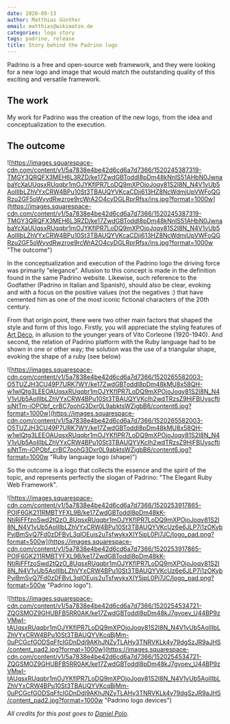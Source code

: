 ```yaml
---
date: 2020-09-13
author: Matthias Günther
email: matthias@wikimatze.de
categories: logo story
tags: padrino, release
title: Story behind the Padrino logo
---
```


Padrino is a free and open-source web framework, and they were looking for a new logo and image that would match the outstanding quality of this exciting and versatile framework.


## The work

My work for Padrino was the creation of the new logo, from the idea and conceptualization to the execution.


## The outcome

![https://images.squarespace-cdn.com/content/v1/5a7838e4be42d6cd6a7d7366/1520245387319-TMGY3QRQFX3MEH6L3RZD/ke17ZwdGBToddI8pDm48kNnIS51AHbN0JwnabaYcXaUUqsxRUqqbr1mOJYKfIPR7LoDQ9mXPOjoJoqy81S2I8N_N4V1vUb5AoIIIbLZhVYxCRW4BPu10St3TBAUQYVKcaCDji613HZ8NcWdmjUpVWFoQGRzu2GF5oWyvdRwzroe9rcWrA2O4cyDGLRprRfsx/ins.jpg?format=1000w](https://images.squarespace-cdn.com/content/v1/5a7838e4be42d6cd6a7d7366/1520245387319-TMGY3QRQFX3MEH6L3RZD/ke17ZwdGBToddI8pDm48kNnIS51AHbN0JwnabaYcXaUUqsxRUqqbr1mOJYKfIPR7LoDQ9mXPOjoJoqy81S2I8N_N4V1vUb5AoIIIbLZhVYxCRW4BPu10St3TBAUQYVKcaCDji613HZ8NcWdmjUpVWFoQGRzu2GF5oWyvdRwzroe9rcWrA2O4cyDGLRprRfsx/ins.jpg?format=1000w "The outcome")

In the conceptualization and execution of the Padrino logo the driving force was primarily "elegance”.  Allusion to this concept is made in the
definition found in the same Padrino website.  Likewise, such reference to the Godfather (Padrino in Italian and Spanish), should also be clear,
evoking and with a focus on the positive values (not the negatives :) that have cemented him as one of the most iconic fictional characters of the
20th century.


From that origin point, there were two other main factors that shaped the style and form of this logo. Firstly, you will appreciate the styling
features of [Art Déco](https://en.wikipedia.org/wiki/Art_Deco "Art Déco"), in allusion to the younger years of Vito Corleone (1920-1940). And second,
the relation of Padrino platform with the Ruby language had to be shown in one or other way; the solution was the use of a triangular shape, evoking
the shape of a ruby (see below)


![https://images.squarespace-cdn.com/content/v1/5a7838e4be42d6cd6a7d7366/1520265582003-O5TUZJH3CU49P7URK7WY/ke17ZwdGBToddI8pDm48kMU8x58QH-w1wlQtg3LEEOAUqsxRUqqbr1mOJYKfIPR7LoDQ9mXPOjoJoqy81S2I8N_N4V1vUb5AoIIIbLZhVYxCRW4BPu10St3TBAUQYVKcIh2wdTRzsZ9HjFBUyscftisjNtTm-iOPObf_crBC7oohG3Dxr0L9abktsWZjgbB6/content6.jpg?format=1000w](https://images.squarespace-cdn.com/content/v1/5a7838e4be42d6cd6a7d7366/1520265582003-O5TUZJH3CU49P7URK7WY/ke17ZwdGBToddI8pDm48kMU8x58QH-w1wlQtg3LEEOAUqsxRUqqbr1mOJYKfIPR7LoDQ9mXPOjoJoqy81S2I8N_N4V1vUb5AoIIIbLZhVYxCRW4BPu10St3TBAUQYVKcIh2wdTRzsZ9HjFBUyscftisjNtTm-iOPObf_crBC7oohG3Dxr0L9abktsWZjgbB6/content6.jpg?format=1000w "Ruby language logo (shape)")


So the outcome is a logo that collects the essence and the spirit of the topic, and represents perfectly the slogan of Padrino:
"The Elegant Ruby Web Framework".


![https://images.squarespace-cdn.com/content/v1/5a7838e4be42d6cd6a7d7366/1520253917865-POIF6GK211RMBTYFXL9B/ke17ZwdGBToddI8pDm48kK-NtjRiFFfzoSwd2tQzO_8UqsxRUqqbr1mOJYKfIPR7LoDQ9mXPOjoJoqy81S2I8N_N4V1vUb5AoIIIbLZhVYxCRW4BPu10St3TBAUQYVKcUz6e6JLP7i1zOKybPyjBmSvQ7Fd0zDFBvL3qIOEuis2uTsfwykxXIY5jpL0Pi7JC/logo_pad.png?format=500w](https://images.squarespace-cdn.com/content/v1/5a7838e4be42d6cd6a7d7366/1520253917865-POIF6GK211RMBTYFXL9B/ke17ZwdGBToddI8pDm48kK-NtjRiFFfzoSwd2tQzO_8UqsxRUqqbr1mOJYKfIPR7LoDQ9mXPOjoJoqy81S2I8N_N4V1vUb5AoIIIbLZhVYxCRW4BPu10St3TBAUQYVKcUz6e6JLP7i1zOKybPyjBmSvQ7Fd0zDFBvL3qIOEuis2uTsfwykxXIY5jpL0Pi7JC/logo_pad.png?format=500w "Padrino logo").


![https://images.squarespace-cdn.com/content/v1/5a7838e4be42d6cd6a7d7366/1520254534721-ZQGSMOZ9GHUBFB5RR0AK/ke17ZwdGBToddI8pDm48kJ7gvoev_U44BP9zVMwI-tAUqsxRUqqbr1mOJYKfIPR7LoDQ9mXPOjoJoqy81S2I8N_N4V1vUb5AoIIIbLZhVYxCRW4BPu10St3TBAUQYVKcqBjMm-0uPCGcfGODSqFfcIGDnDdj9AKhJNZyTLAHy3TNRVKLk4y79dgSzJR9aJHS/content_pad2.jpg?format=1000w](https://images.squarespace-cdn.com/content/v1/5a7838e4be42d6cd6a7d7366/1520254534721-ZQGSMOZ9GHUBFB5RR0AK/ke17ZwdGBToddI8pDm48kJ7gvoev_U44BP9zVMwI-tAUqsxRUqqbr1mOJYKfIPR7LoDQ9mXPOjoJoqy81S2I8N_N4V1vUb5AoIIIbLZhVYxCRW4BPu10St3TBAUQYVKcqBjMm-0uPCGcfGODSqFfcIGDnDdj9AKhJNZyTLAHy3TNRVKLk4y79dgSzJR9aJHS/content_pad2.jpg?format=1000w "Padrino logo devices")

*All credits for this post goes to [Daniel Polo](https://www.unpolo.com/padrino-case-study "Daniel Polo").*
